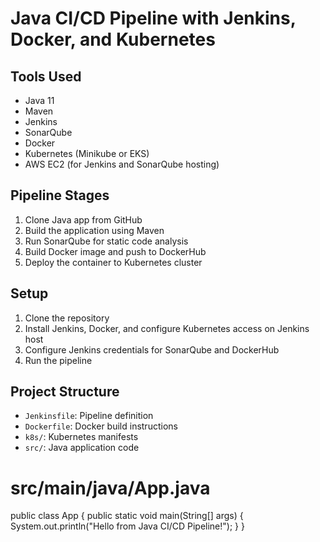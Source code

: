 # Java CI/CD Pipeline with Jenkins, Docker, and Kubernetes

## Tools Used
- Java 11
- Maven
- Jenkins
- SonarQube
- Docker
- Kubernetes (Minikube or EKS)
- AWS EC2 (for Jenkins and SonarQube hosting)

## Pipeline Stages
1. Clone Java app from GitHub
2. Build the application using Maven
3. Run SonarQube for static code analysis
4. Build Docker image and push to DockerHub
5. Deploy the container to Kubernetes cluster

## Setup
1. Clone the repository
2. Install Jenkins, Docker, and configure Kubernetes access on Jenkins host
3. Configure Jenkins credentials for SonarQube and DockerHub
4. Run the pipeline

## Project Structure
- `Jenkinsfile`: Pipeline definition
- `Dockerfile`: Docker build instructions
- `k8s/`: Kubernetes manifests
- `src/`: Java application code

# src/main/java/App.java
public class App {
    public static void main(String[] args) {
        System.out.println("Hello from Java CI/CD Pipeline!");
    }
}
